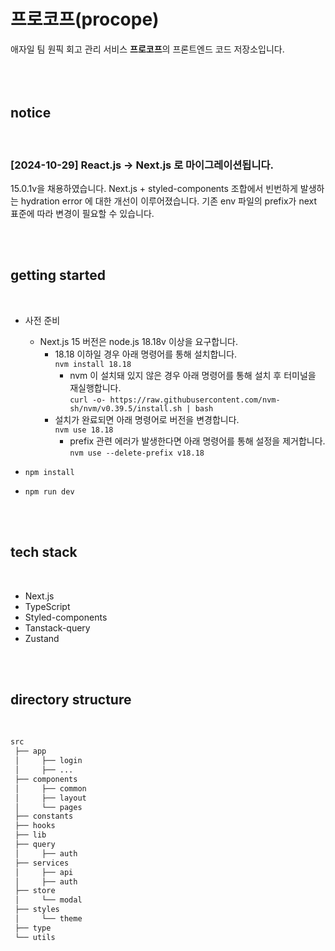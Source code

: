 # 프로코프(procope)

애자일 팀 원픽 회고 관리 서비스 **프로코프**의 프론트엔드 코드 저장소입니다.
<br/>
<br/>
<br/>
<br/>

## notice

<br/>

### [2024-10-29] React.js -> Next.js 로 마이그레이션됩니다.

15.0.1v을 채용하였습니다.
Next.js + styled-components 조합에서 빈번하게 발생하는 hydration error 에 대한 개선이 이루어졌습니다.
기존 env 파일의 prefix가 next 표준에 따라 변경이 필요할 수 있습니다.

<br/>
<br/>

## getting started

<br/>

- 사전 준비

  - Next.js 15 버전은 node.js 18.18v 이상을 요구합니다.
    - 18.18 이하일 경우 아래 명령어를 통해 설치합니다.<br/>`nvm install 18.18`
      - nvm 이 설치돼 있지 않은 경우 아래 명령어를 통해 설치 후 터미널을 재실행합니다.<br/>`curl -o- https://raw.githubusercontent.com/nvm-sh/nvm/v0.39.5/install.sh | bash`
    - 설치가 완료되면 아래 명령어로 버전을 변경합니다. <br/>`nvm use 18.18`
      - prefix 관련 에러가 발생한다면 아래 명령어를 통해 설정을 제거합니다.<br/>`nvm use --delete-prefix v18.18`

- `npm install`
- `npm run dev`

<br/>
<br/>

## tech stack

<br/>

- Next.js
- TypeScript
- Styled-components
- Tanstack-query
- Zustand

<br/>
<br/>

## directory structure

<br/>

```css
src
 ├── app
 │     ├── login
 │     ├── ...
 ├── components
 │     ├── common
 │     ├── layout
 │     └── pages
 ├── constants
 ├── hooks
 ├── lib
 ├── query
 │     ├── auth
 ├── services
 │     ├── api
 │     ├── auth
 ├── store
 │     └── modal
 ├── styles
 │     └── theme
 ├── type
 └── utils
```

